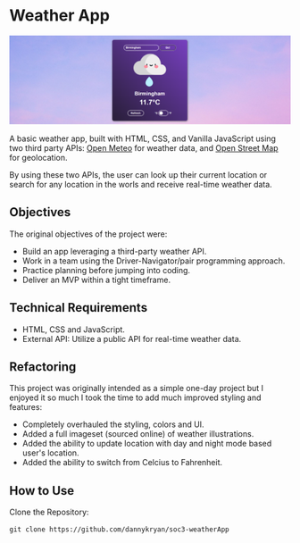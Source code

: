 # Weather App

![Weather App](/assets/images/weather-app-header.png)

A basic weather app, built with HTML, CSS, and Vanilla JavaScript using two third party APIs: [Open Meteo](https://open-meteo.com/) for weather data, and [Open Street Map](https://nominatim.openstreetmap.org/) for geolocation.

By using these two APIs, the user can look up their current location or search for any location in the worls and receive real-time weather data.

## Objectives

The original objectives of the project were:

- Build an app leveraging a third-party weather API.
- Work in a team using the Driver-Navigator/pair programming approach.
- Practice planning before jumping into coding.
- Deliver an MVP within a tight timeframe.

## Technical Requirements

- HTML, CSS and JavaScript.
- External API: Utilize a public API for real-time weather data.

## Refactoring

This project was originally intended as a simple one-day project but I enjoyed it so much I took the time to add much improved styling and features:

- Completely overhauled the styling, colors and UI.
- Added a full imageset (sourced online) of weather illustrations.
- Added the ability to update location with day and night mode based user's location.
- Added the ability to switch from Celcius to Fahrenheit.

## How to Use

Clone the Repository:

```
git clone https://github.com/dannykryan/soc3-weatherApp
```

